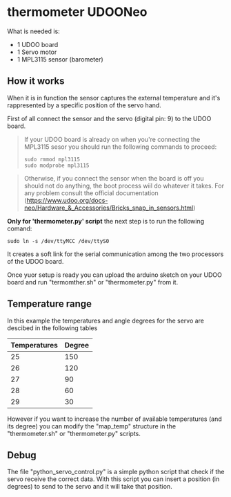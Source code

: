# thermometer UDOONeo

What is needed is:
* 1 UDOO board
* 1 Servo motor 
* 1 MPL3115 sensor (barometer)

## How it works
When it is in function the sensor captures the external temperature and it's rappresented by a specific position of the servo hand.

First of all connect the sensor and the servo (digital pin: 9)  to the UDOO board.
> If your UDOO board is already on when you're connecting the MPL3115 sesor you should run the following commands to proceed:
> ``` 
> sudo rmmod mpl3115
>sudo modprobe mpl3115
> ```

> Otherwise, if you connect the sensor when the board is off you should not do anything, the boot process wiil do whatever it 
> takes.
> For any problem consult the official documentation (https://www.udoo.org/docs-neo/Hardware_&_Accessories/Bricks_snap_in_sensors.html)

**Only for 'thermometer.py' script** the next step is to run the following comand:
```
sudo ln -s /dev/ttyMCC /dev/ttyS0
```
It creates a soft link for the serial communication among the two processors of the UDOO board.

Once yuor setup is ready you can upload the arduino sketch on your UDOO board and run "termomther.sh" or "thermometer.py" from it.

## Temperature range
In this example the temperatures and angle degrees for the servo are descibed in the following tables

Temperatures  | Degree 
--------------|-------
25 | 150 
26 | 120 
27 | 90 
28 | 60
29 | 30

However if you want to increase the number of available temperatures (and its degree) you can modify the "map_temp" structure in the "thermometer.sh" or "thermometer.py" scripts.

## Debug 
The file "python_servo_control.py" is a simple python script that check if the servo receive the correct data.
With this script you can insert a position (in degrees) to send to the servo and it will take that position.

